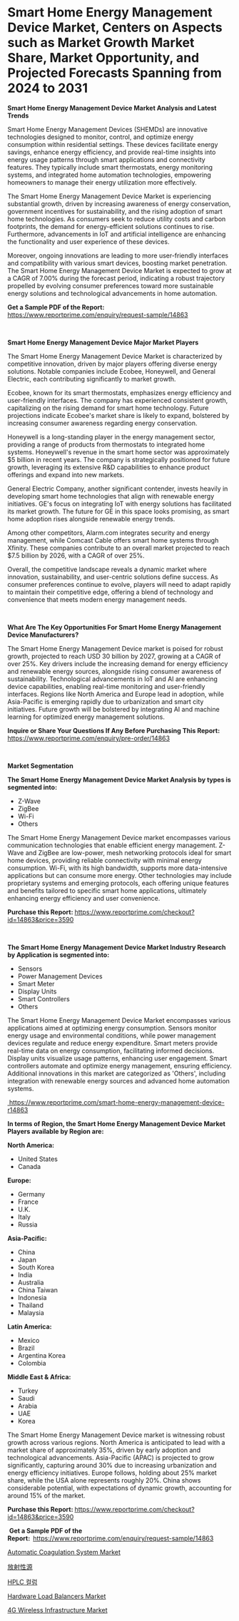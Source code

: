 <p><h1>Smart Home Energy Management Device Market, Centers on Aspects such as Market Growth Market Share, Market Opportunity, and Projected Forecasts Spanning from 2024 to 2031</h1></p><p><strong>Smart Home Energy Management Device Market Analysis and Latest Trends</strong></p>
<p><p>Smart Home Energy Management Devices (SHEMDs) are innovative technologies designed to monitor, control, and optimize energy consumption within residential settings. These devices facilitate energy savings, enhance energy efficiency, and provide real-time insights into energy usage patterns through smart applications and connectivity features. They typically include smart thermostats, energy monitoring systems, and integrated home automation technologies, empowering homeowners to manage their energy utilization more effectively.</p><p>The Smart Home Energy Management Device Market is experiencing substantial growth, driven by increasing awareness of energy conservation, government incentives for sustainability, and the rising adoption of smart home technologies. As consumers seek to reduce utility costs and carbon footprints, the demand for energy-efficient solutions continues to rise. Furthermore, advancements in IoT and artificial intelligence are enhancing the functionality and user experience of these devices.</p><p>Moreover, ongoing innovations are leading to more user-friendly interfaces and compatibility with various smart devices, boosting market penetration. The Smart Home Energy Management Device Market is expected to grow at a CAGR of 7.00% during the forecast period, indicating a robust trajectory propelled by evolving consumer preferences toward more sustainable energy solutions and technological advancements in home automation.</p></p>
<p><strong>Get a Sample PDF of the Report:&nbsp;</strong> <a href="https://www.reportprime.com/enquiry/request-sample/14863?utm_campaign=1125&utm_medium=2&utm_source=Github&utm_content=ia&utm_term=11102024&utm_id=smart-home-energy-management-device">https://www.reportprime.com/enquiry/request-sample/14863</a></p>
<p>&nbsp;</p>
<p><strong>Smart Home Energy Management Device Major Market Players</strong></p>
<p><p>The Smart Home Energy Management Device Market is characterized by competitive innovation, driven by major players offering diverse energy solutions. Notable companies include Ecobee, Honeywell, and General Electric, each contributing significantly to market growth.</p><p>Ecobee, known for its smart thermostats, emphasizes energy efficiency and user-friendly interfaces. The company has experienced consistent growth, capitalizing on the rising demand for smart home technology. Future projections indicate Ecobee's market share is likely to expand, bolstered by increasing consumer awareness regarding energy conservation.</p><p>Honeywell is a long-standing player in the energy management sector, providing a range of products from thermostats to integrated home systems. Honeywell's revenue in the smart home sector was approximately $5 billion in recent years. The company is strategically positioned for future growth, leveraging its extensive R&D capabilities to enhance product offerings and expand into new markets.</p><p>General Electric Company, another significant contender, invests heavily in developing smart home technologies that align with renewable energy initiatives. GE's focus on integrating IoT with energy solutions has facilitated its market growth. The future for GE in this space looks promising, as smart home adoption rises alongside renewable energy trends.</p><p>Among other competitors, Alarm.com integrates security and energy management, while Comcast Cable offers smart home systems through Xfinity. These companies contribute to an overall market projected to reach $7.5 billion by 2026, with a CAGR of over 25%.</p><p>Overall, the competitive landscape reveals a dynamic market where innovation, sustainability, and user-centric solutions define success. As consumer preferences continue to evolve, players will need to adapt rapidly to maintain their competitive edge, offering a blend of technology and convenience that meets modern energy management needs.</p></p>
<p>&nbsp;</p>
<p><strong>What Are The Key Opportunities For Smart Home Energy Management Device Manufacturers?</strong></p>
<p><p>The Smart Home Energy Management Device market is poised for robust growth, projected to reach USD 30 billion by 2027, growing at a CAGR of over 25%. Key drivers include the increasing demand for energy efficiency and renewable energy sources, alongside rising consumer awareness of sustainability. Technological advancements in IoT and AI are enhancing device capabilities, enabling real-time monitoring and user-friendly interfaces. Regions like North America and Europe lead in adoption, while Asia-Pacific is emerging rapidly due to urbanization and smart city initiatives. Future growth will be bolstered by integrating AI and machine learning for optimized energy management solutions.</p></p>
<p><strong>Inquire or Share Your Questions If Any Before Purchasing This Report:</strong> <a href="https://www.reportprime.com/enquiry/pre-order/14863?utm_campaign=1125&utm_medium=2&utm_source=Github&utm_content=ia&utm_term=11102024&utm_id=smart-home-energy-management-device">https://www.reportprime.com/enquiry/pre-order/14863</a></p>
<p>&nbsp;</p>
<p><strong>Market Segmentation</strong></p>
<p><strong>The Smart Home Energy Management Device Market Analysis by types is segmented into:</strong></p>
<p><ul><li>Z-Wave</li><li>ZigBee</li><li>Wi-Fi</li><li>Others</li></ul></p>
<p><p>The Smart Home Energy Management Device market encompasses various communication technologies that enable efficient energy management. Z-Wave and ZigBee are low-power, mesh networking protocols ideal for smart home devices, providing reliable connectivity with minimal energy consumption. Wi-Fi, with its high bandwidth, supports more data-intensive applications but can consume more energy. Other technologies may include proprietary systems and emerging protocols, each offering unique features and benefits tailored to specific smart home applications, ultimately enhancing energy efficiency and user convenience.</p></p>
<p><strong>Purchase this Report:&nbsp;</strong><a href="https://www.reportprime.com/checkout?id=14863&price=3590&utm_campaign=1125&utm_medium=2&utm_source=Github&utm_content=ia&utm_term=11102024&utm_id=smart-home-energy-management-device">https://www.reportprime.com/checkout?id=14863&price=3590</a></p>
<p>&nbsp;</p>
<p><strong>The Smart Home Energy Management Device Market Industry Research by Application is segmented into:</strong></p>
<p><ul><li>Sensors</li><li>Power Management Devices</li><li>Smart Meter</li><li>Display Units</li><li>Smart Controllers</li><li>Others</li></ul></p>
<p><p>The Smart Home Energy Management Device Market encompasses various applications aimed at optimizing energy consumption. Sensors monitor energy usage and environmental conditions, while power management devices regulate and reduce energy expenditure. Smart meters provide real-time data on energy consumption, facilitating informed decisions. Display units visualize usage patterns, enhancing user engagement. Smart controllers automate and optimize energy management, ensuring efficiency. Additional innovations in this market are categorized as 'Others', including integration with renewable energy sources and advanced home automation systems.</p></p>
<p><a href="https://www.reportprime.com/smart-home-energy-management-device-r14863?utm_campaign=1125&utm_medium=2&utm_source=Github&utm_content=ia&utm_term=11102024&utm_id=smart-home-energy-management-device">&nbsp;https://www.reportprime.com/smart-home-energy-management-device-r14863</a></p>
<p><strong>In terms of Region, the Smart Home Energy Management Device Market Players available by Region are:</strong></p>
<p>
    <p> <strong> North America: </strong>
        <ul>
            <li>United States</li>
            <li>Canada</li>
        </ul>
        </p> 
    <p> <strong> Europe: </strong>
        <ul>
            <li>Germany</li>
            <li>France</li>
            <li>U.K.</li>
            <li>Italy</li>
            <li>Russia</li>
        </ul>
        </p> 
    <p> <strong> Asia-Pacific: </strong>
        <ul>
            <li>China</li>
            <li>Japan</li>
            <li>South Korea</li>
            <li>India</li>
            <li>Australia</li>
            <li>China Taiwan</li>
            <li>Indonesia</li>
            <li>Thailand</li>
            <li>Malaysia</li>
        </ul>
        </p> 
    <p> <strong> Latin America: </strong>
        <ul>
            <li>Mexico</li>
            <li>Brazil</li>
            <li>Argentina Korea</li>
            <li>Colombia</li>
        </ul>
        </p> 
    <p> <strong> Middle East & Africa: </strong>
        <ul>
            <li>Turkey</li>
            <li>Saudi</li>
            <li>Arabia</li>
            <li>UAE</li>
            <li>Korea</li>
        </ul>
    </p>
    </p>
<p><p>The Smart Home Energy Management Device market is witnessing robust growth across various regions. North America is anticipated to lead with a market share of approximately 35%, driven by early adoption and technological advancements. Asia-Pacific (APAC) is projected to grow significantly, capturing around 30% due to increasing urbanization and energy efficiency initiatives. Europe follows, holding about 25% market share, while the USA alone represents roughly 20%. China shows considerable potential, with expectations of dynamic growth, accounting for around 15% of the market.</p></p>
<p><strong>Purchase this Report: </strong><a href="https://www.reportprime.com/checkout?id=14863&price=3590&utm_campaign=1125&utm_medium=2&utm_source=Github&utm_content=ia&utm_term=11102024&utm_id=smart-home-energy-management-device">https://www.reportprime.com/checkout?id=14863&price=3590</a></p>
<p>&nbsp;<strong>Get a Sample PDF of the Report:&nbsp;&nbsp;</strong><a href="https://www.reportprime.com/enquiry/request-sample/14863?utm_campaign=1125&utm_medium=2&utm_source=Github&utm_content=ia&utm_term=11102024&utm_id=smart-home-energy-management-device">https://www.reportprime.com/enquiry/request-sample/14863</a></p>
<p><strong></strong></p>
<p><p><a href="https://www.linkedin.com/pulse/automatic-coagulation-system-market-size-segmentation-trends-growth-fsn5c?utm_campaign=1125&utm_medium=2&utm_source=Github&utm_content=ia&utm_term=11102024&utm_id=smart-home-energy-management-device">Automatic Coagulation System Market</a></p><p><a href="https://github.com/mohamedbakry57/Market-Research-Report-List-6/blob/main/624370317454.md?utm_campaign=1125&utm_medium=2&utm_source=Github&utm_content=ia&utm_term=11102024&utm_id=smart-home-energy-management-device">放射性源</a></p><p><a href="https://github.com/laholand/Market-Research-Report-List-6/blob/main/211197817573.md?utm_campaign=1125&utm_medium=2&utm_source=Github&utm_content=ia&utm_term=11102024&utm_id=smart-home-energy-management-device">HPLC 컬럼</a></p><p><a href="https://issuu.com/reportprime-2/docs/hardware-load-balancers-market-size_6c3b00fb0f3678?utm_campaign=1125&utm_medium=2&utm_source=Github&utm_content=ia&utm_term=11102024&utm_id=smart-home-energy-management-device">Hardware Load Balancers Market</a></p><p><a href="https://issuu.com/reportprime-2/docs/4g-wireless-infrastructure-market-s_217224e977d827?utm_campaign=1125&utm_medium=2&utm_source=Github&utm_content=ia&utm_term=11102024&utm_id=smart-home-energy-management-device">4G Wireless Infrastructure Market</a></p></p>